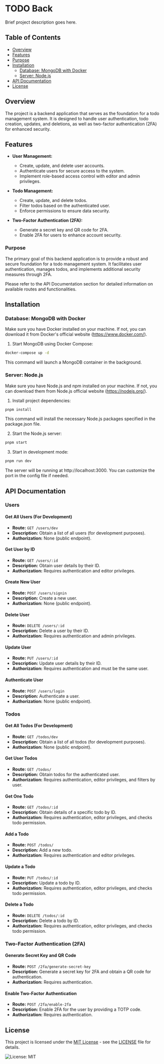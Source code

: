 # TODO Back

Brief project description goes here.

## Table of Contents

- [Overview](#overview)
- [Features](#features)
- [Purpose](#purpose)
- [Installation](#installation)
  - [Database: MongoDB with Docker](#database-mongodb-with-docker)
  - [Server: Node.js](#server-nodejs)
- [API Documentation](#api-documentation)
- [License](#license)

## Overview

The project is a backend application that serves as the foundation for a todo management system.
It is designed to handle user authentication, todo creation, updates, and deletions, as well as two-factor authentication (2FA) for enhanced security.

## Features

- **User Management:**

  - Create, update, and delete user accounts.
  - Authenticate users for secure access to the system.
  - Implement role-based access control with editor and admin privileges.

- **Todo Management:**

  - Create, update, and delete todos.
  - Filter todos based on the authenticated user.
  - Enforce permissions to ensure data security.

- **Two-Factor Authentication (2FA):**
  - Generate a secret key and QR code for 2FA.
  - Enable 2FA for users to enhance account security.

### Purpose

The primary goal of this backend application is to provide a robust and secure foundation for a todo management system. It facilitates user authentication, manages todos, and implements additional security measures through 2FA.

Please refer to the API Documentation section for detailed information on available routes and functionalities.

## Installation

### Database: MongoDB with Docker

Make sure you have Docker installed on your machine. If not, you can download it from Docker's official website (https://www.docker.com/).

1. Start MongoDB using Docker Compose:

```bash
docker-compose up -d
```

This command will launch a MongoDB container in the background.

### Server: Node.js

Make sure you have Node.js and npm installed on your machine. If not, you can download them from Node.js official website (https://nodejs.org/).

1. Install project dependencies:

```bash
pnpm install
```

This command will install the necessary Node.js packages specified in the package.json file.

2. Start the Node.js server:

```bash
pnpm start
```

3. Start in development mode:

```bash
pnpm run dev
```

The server will be running at http://localhost:3000. You can customize the port in the config file if needed.

## API Documentation

### Users

#### Get All Users (For Development)

- **Route:** `GET /users/dev`
- **Description:** Obtain a list of all users (for development purposes).
- **Authorization:** None (public endpoint).

#### Get User by ID

- **Route:** `GET /users/:id`
- **Description:** Obtain user details by their ID.
- **Authorization:** Requires authentication and editor privileges.

#### Create New User

- **Route:** `POST /users/signin`
- **Description:** Create a new user.
- **Authorization:** None (public endpoint).

#### Delete User

- **Route:** `DELETE /users/:id`
- **Description:** Delete a user by their ID.
- **Authorization:** Requires authentication and admin privileges.

#### Update User

- **Route:** `PUT /users/:id`
- **Description:** Update user details by their ID.
- **Authorization:** Requires authentication and must be the same user.

#### Authenticate User

- **Route:** `POST /users/login`
- **Description:** Authenticate a user.
- **Authorization:** None (public endpoint).

### Todos

#### Get All Todos (For Development)

- **Route:** `GET /todos/dev`
- **Description:** Obtain a list of all todos (for development purposes).
- **Authorization:** None (public endpoint).

#### Get User Todos

- **Route:** `GET /todos/`
- **Description:** Obtain todos for the authenticated user.
- **Authorization:** Requires authentication, editor privileges, and filters by user.

#### Get One Todo

- **Route:** `GET /todos/:id`
- **Description:** Obtain details of a specific todo by ID.
- **Authorization:** Requires authentication, editor privileges, and checks todo permission.

#### Add a Todo

- **Route:** `POST /todos/`
- **Description:** Add a new todo.
- **Authorization:** Requires authentication and editor privileges.

#### Update a Todo

- **Route:** `PUT /todos/:id`
- **Description:** Update a todo by ID.
- **Authorization:** Requires authentication, editor privileges, and checks todo permission.

#### Delete a Todo

- **Route:** `DELETE /todos/:id`
- **Description:** Delete a todo by ID.
- **Authorization:** Requires authentication, editor privileges, and checks todo permission.

### Two-Factor Authentication (2FA)

#### Generate Secret Key and QR Code

- **Route:** `POST /2fa/generate-secret-key`
- **Description:** Generate a secret key for 2FA and obtain a QR code for authentication.
- **Authorization:** Requires authentication.

#### Enable Two-Factor Authentication

- **Route:** `POST /2fa/enable-2fa`
- **Description:** Enable 2FA for the user by providing a TOTP code.
- **Authorization:** Requires authentication.

## License

This project is licensed under the [MIT License](https://opensource.org/licenses/MIT) - see the [LICENSE](LICENSE) file for details.

![License: MIT](https://img.shields.io/badge/License-MIT-yellow.svg)
